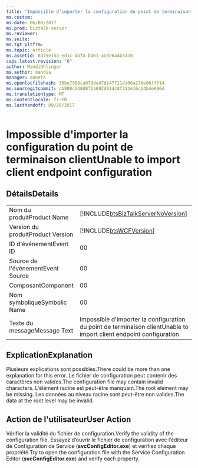 ```yaml
---
title: "Impossible d’importer la configuration du point de terminaison client | Documents Microsoft"
ms.custom: 
ms.date: 06/08/2017
ms.prod: biztalk-server
ms.reviewer: 
ms.suite: 
ms.tgt_pltfrm: 
ms.topic: article
ms.assetid: 8375e153-ed1c-4bf4-b461-ac026a4b3478
caps.latest.revision: "6"
author: MandiOhlinger
ms.author: mandia
manager: anneta
ms.openlocfilehash: 30be7958ca07dde47d147711da06a276e86ff714
ms.sourcegitcommit: cb908c540d8f1a692d01dc8f313e16cb4b4e696d
ms.translationtype: MT
ms.contentlocale: fr-FR
ms.lasthandoff: 09/20/2017
---
```

# <a name="unable-to-import-client-endpoint-configuration"></a><span data-ttu-id="49608-102">Impossible d'importer la configuration du point de terminaison client</span><span class="sxs-lookup"><span data-stu-id="49608-102">Unable to import client endpoint configuration</span></span>
## <a name="details"></a><span data-ttu-id="49608-103">Détails</span><span class="sxs-lookup"><span data-stu-id="49608-103">Details</span></span>  
  
|||  
|-|-|  
|<span data-ttu-id="49608-104">Nom du produit</span><span class="sxs-lookup"><span data-stu-id="49608-104">Product Name</span></span>|[!INCLUDE[btsBizTalkServerNoVersion](../includes/btsbiztalkservernoversion-md.md)]|  
|<span data-ttu-id="49608-105">Version du produit</span><span class="sxs-lookup"><span data-stu-id="49608-105">Product Version</span></span>|[!INCLUDE[btsWCFVersion](../includes/btswcfversion-md.md)]|  
|<span data-ttu-id="49608-106">ID d'événement</span><span class="sxs-lookup"><span data-stu-id="49608-106">Event ID</span></span>|<span data-ttu-id="49608-107">0</span><span class="sxs-lookup"><span data-stu-id="49608-107">0</span></span>|  
|<span data-ttu-id="49608-108">Source de l'événement</span><span class="sxs-lookup"><span data-stu-id="49608-108">Event Source</span></span>|<span data-ttu-id="49608-109">0</span><span class="sxs-lookup"><span data-stu-id="49608-109">0</span></span>|  
|<span data-ttu-id="49608-110">Composant</span><span class="sxs-lookup"><span data-stu-id="49608-110">Component</span></span>|<span data-ttu-id="49608-111">0</span><span class="sxs-lookup"><span data-stu-id="49608-111">0</span></span>|  
|<span data-ttu-id="49608-112">Nom symbolique</span><span class="sxs-lookup"><span data-stu-id="49608-112">Symbolic Name</span></span>|<span data-ttu-id="49608-113">0</span><span class="sxs-lookup"><span data-stu-id="49608-113">0</span></span>|  
|<span data-ttu-id="49608-114">Texte du message</span><span class="sxs-lookup"><span data-stu-id="49608-114">Message Text</span></span>|<span data-ttu-id="49608-115">Impossible d'importer la configuration du point de terminaison client</span><span class="sxs-lookup"><span data-stu-id="49608-115">Unable to import client endpoint configuration</span></span>|  
  
## <a name="explanation"></a><span data-ttu-id="49608-116">Explication</span><span class="sxs-lookup"><span data-stu-id="49608-116">Explanation</span></span>  
 <span data-ttu-id="49608-117">Plusieurs explications sont possibles.</span><span class="sxs-lookup"><span data-stu-id="49608-117">There could be more than one explanation for this error.</span></span> <span data-ttu-id="49608-118">Le fichier de configuration peut contenir des caractères non valides.</span><span class="sxs-lookup"><span data-stu-id="49608-118">The configuration file may contain invalid characters.</span></span> <span data-ttu-id="49608-119">L'élément racine est peut-être manquant.</span><span class="sxs-lookup"><span data-stu-id="49608-119">The root element may be missing.</span></span> <span data-ttu-id="49608-120">Les données au niveau racine sont peut-être non valides.</span><span class="sxs-lookup"><span data-stu-id="49608-120">The data at the root level may be invalid.</span></span>  
  
## <a name="user-action"></a><span data-ttu-id="49608-121">Action de l'utilisateur</span><span class="sxs-lookup"><span data-stu-id="49608-121">User Action</span></span>  
 <span data-ttu-id="49608-122">Vérifier la validité du fichier de configuration.</span><span class="sxs-lookup"><span data-stu-id="49608-122">Verify the validity of the configuration file.</span></span> <span data-ttu-id="49608-123">Essayez d’ouvrir le fichier de configuration avec l’éditeur de Configuration de Service (**svcConfigEditor.exe**) et vérifiez chaque propriété.</span><span class="sxs-lookup"><span data-stu-id="49608-123">Try to open the configuration file with the Service Configuration Editor (**svcConfigEditor.exe**) and verify each property.</span></span>